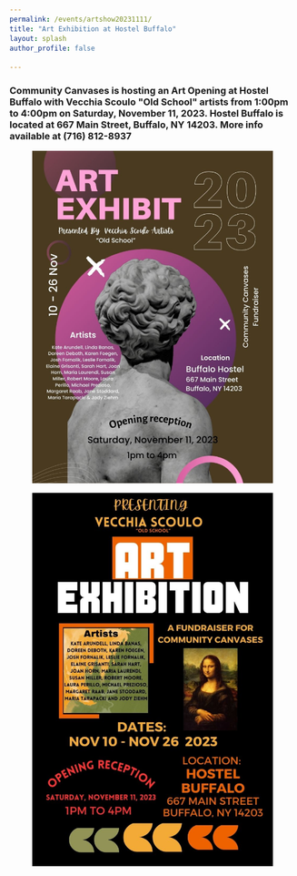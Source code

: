 ```yaml
---
permalink: /events/artshow20231111/
title: "Art Exhibition at Hostel Buffalo"
layout: splash
author_profile: false

---
```


### Community Canvases is hosting an Art Opening at Hostel Buffalo with Vecchia Scoulo "Old School" artists from 1:00pm to 4:00pm on Saturday, November 11, 2023. Hostel Buffalo is located at 667 Main Street, Buffalo, NY 14203. More info available at (716) 812-8937

<figure style="max-width: 909px" class="align-center">
  <img src="/assets/images/events/artshow20231111_flyer1.jpg" alt="Art Show Poster">
</figure> 
<figure style="max-width: 809px" class="align-center">
  <img src="/assets/images/events/artshow20231111_flyer2.jpg" alt="Art Show Long Poster">
</figure> 

